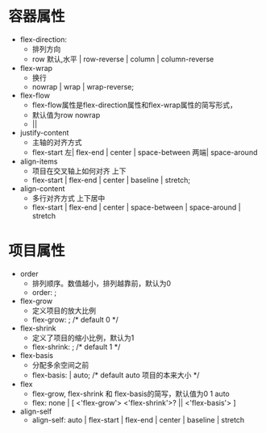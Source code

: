 
# 容器属性

- flex-direction:
    - 排列方向
    - row 默认,水平 | row-reverse | column | column-reverse
- flex-wrap
    - 换行
    - nowrap | wrap | wrap-reverse;
- flex-flow
    - flex-flow属性是flex-direction属性和flex-wrap属性的简写形式，
    - 默认值为row nowrap
    - <flex-direction> || <flex-wrap>
- justify-content
    - 主轴的对齐方式
    - flex-start 左| flex-end | center | space-between 两端| space-around
- align-items
    - 项目在交叉轴上如何对齐 上下
    - flex-start | flex-end | center | baseline | stretch;
- align-content 
    - 多行对齐方式 上下居中
    - flex-start | flex-end | center | space-between | space-around | stretch

# 项目属性

- order
    - 排列顺序。数值越小，排列越靠前，默认为0
    - order: <integer>;
- flex-grow
    - 定义项目的放大比例
    - flex-grow: <number>; /* default 0 */
- flex-shrink
    - 定义了项目的缩小比例，默认为1
    - flex-shrink: <number>; /* default 1 */
- flex-basis
    - 分配多余空间之前
    - flex-basis: <length> | auto; /* default auto 项目的本来大小 */
- flex
    - flex-grow, flex-shrink 和 flex-basis的简写，默认值为0 1 auto
    - flex: none | [ <'flex-grow'> <'flex-shrink'>? || <'flex-basis'> ]
- align-self 
    - align-self: auto | flex-start | flex-end | center | baseline | stretch
 
  
